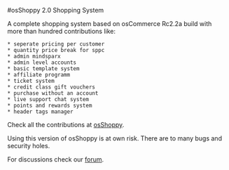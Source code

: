 #osShoppy 2.0 Shopping System

A complete shopping system based on osCommerce Rc2.2a build with more than hundred contributions like:

	* seperate pricing per customer
	* quantity price break for sppc
	* admin mindsparx
	* admin level accounts
	* basic template system
	* affiliate programm
	* ticket system
 	* credit class gift vouchers
  	* purchase without an account
   	* live support chat system
	* points and rewards system
 	* header tags manager

Check all the contributions at [osShoppy](http://extensions.osshoppy.com).

Using this version of osShoppy is at own risk. There are to many bugs and security holes.

For discussions check our [forum](http://forum.osshoppy.com).